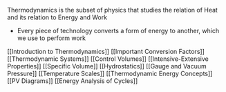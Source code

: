 Thermodynamics is the subset of physics that studies the relation of Heat and its relation to Energy and Work
- Every piece of technology converts a form of energy to another, which we use to perform work

[[Introduction to Thermodynamics]]
[[Important Conversion Factors]]
[[Thermodynamic Systems]]
[[Control Volumes]]
[[Intensive-Extensive Properties]]
[[Specific Volume]]
[[Hydrostatics]]
[[Gauge and Vacuum Pressure]]
[[Temperature Scales]]
[[Thermodynamic Energy Concepts]]
[[PV Diagrams]]
[[Energy Analysis of Cycles]]
